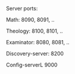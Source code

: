 Server ports:

Math: 8090, 8091, ..

Theology: 8100, 8101, ..

Examinator: 8080, 8081, ..

Discovery-server: 8200

Config-serverL 9000